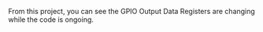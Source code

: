 From this project, you can see the GPIO Output Data Registers are changing while the code is ongoing.
